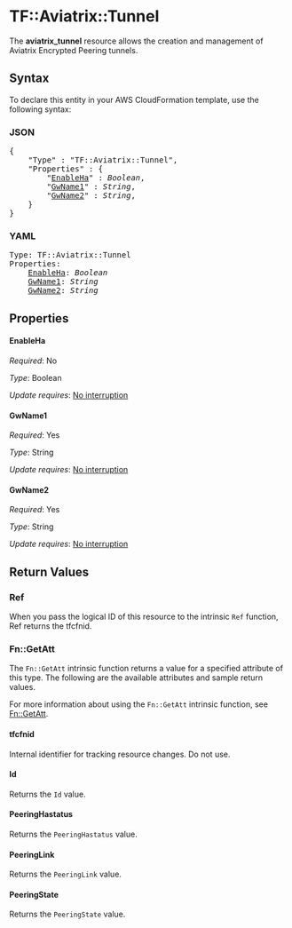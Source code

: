 # TF::Aviatrix::Tunnel

The **aviatrix_tunnel** resource allows the creation and management of Aviatrix Encrypted Peering tunnels.

## Syntax

To declare this entity in your AWS CloudFormation template, use the following syntax:

### JSON

<pre>
{
    "Type" : "TF::Aviatrix::Tunnel",
    "Properties" : {
        "<a href="#enableha" title="EnableHa">EnableHa</a>" : <i>Boolean</i>,
        "<a href="#gwname1" title="GwName1">GwName1</a>" : <i>String</i>,
        "<a href="#gwname2" title="GwName2">GwName2</a>" : <i>String</i>,
    }
}
</pre>

### YAML

<pre>
Type: TF::Aviatrix::Tunnel
Properties:
    <a href="#enableha" title="EnableHa">EnableHa</a>: <i>Boolean</i>
    <a href="#gwname1" title="GwName1">GwName1</a>: <i>String</i>
    <a href="#gwname2" title="GwName2">GwName2</a>: <i>String</i>
</pre>

## Properties

#### EnableHa

_Required_: No

_Type_: Boolean

_Update requires_: [No interruption](https://docs.aws.amazon.com/AWSCloudFormation/latest/UserGuide/using-cfn-updating-stacks-update-behaviors.html#update-no-interrupt)

#### GwName1

_Required_: Yes

_Type_: String

_Update requires_: [No interruption](https://docs.aws.amazon.com/AWSCloudFormation/latest/UserGuide/using-cfn-updating-stacks-update-behaviors.html#update-no-interrupt)

#### GwName2

_Required_: Yes

_Type_: String

_Update requires_: [No interruption](https://docs.aws.amazon.com/AWSCloudFormation/latest/UserGuide/using-cfn-updating-stacks-update-behaviors.html#update-no-interrupt)

## Return Values

### Ref

When you pass the logical ID of this resource to the intrinsic `Ref` function, Ref returns the tfcfnid.

### Fn::GetAtt

The `Fn::GetAtt` intrinsic function returns a value for a specified attribute of this type. The following are the available attributes and sample return values.

For more information about using the `Fn::GetAtt` intrinsic function, see [Fn::GetAtt](https://docs.aws.amazon.com/AWSCloudFormation/latest/UserGuide/intrinsic-function-reference-getatt.html).

#### tfcfnid

Internal identifier for tracking resource changes. Do not use.

#### Id

Returns the <code>Id</code> value.

#### PeeringHastatus

Returns the <code>PeeringHastatus</code> value.

#### PeeringLink

Returns the <code>PeeringLink</code> value.

#### PeeringState

Returns the <code>PeeringState</code> value.

